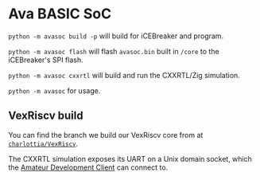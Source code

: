 # Ava BASIC SoC

`python -m avasoc build -p` will build for iCEBreaker and program.

`python -m avasoc flash` will flash `avasoc.bin` built in `/core` to the iCEBreaker's SPI flash.

`python -m avasoc cxxrtl` will build and run the CXXRTL/Zig simulation.

`python -m avasoc` for usage.


## VexRiscv build

You can find the branch we build our VexRiscv core from at [`charlottia/VexRiscv`].

The CXXRTL simulation exposes its UART on a Unix domain socket, which the [Amateur Development Client] can connect to.

[`charlottia/VexRiscv`]: https://github.com/charlottia/VexRiscv
[Amateur Development Client]: ../adc
